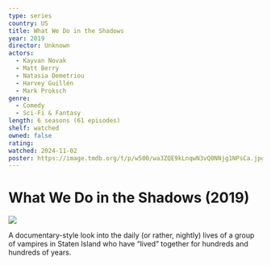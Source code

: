 ```yaml
---
type: series
country: US
title: What We Do in the Shadows
year: 2019
director: Unknown
actors:
  - Kayvan Novak
  - Matt Berry
  - Natasia Demetriou
  - Harvey Guillén
  - Mark Proksch
genre:
  - Comedy
  - Sci-Fi & Fantasy
length: 6 seasons (61 episodes)
shelf: watched
owned: false
rating:
watched: 2024-11-02
poster: https://image.tmdb.org/t/p/w500/wa3ZQE9kLnqwN3vQ0NNjg1NPsCa.jpg
---
```


# What We Do in the Shadows (2019)

![](https://image.tmdb.org/t/p/w500/wa3ZQE9kLnqwN3vQ0NNjg1NPsCa.jpg)

A documentary-style look into the daily (or rather, nightly) lives of a group of vampires in Staten Island who have “lived” together for hundreds and hundreds of years.